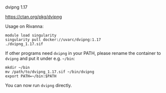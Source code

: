 dvipng 1.17

https://ctan.org/pkg/dvipng

Usage on Rivanna:
```
module load singularity
singularity pull docker://uvarc/dvipng:1.17
./dvipng_1.17.sif
```

If other programs need `dvipng` in your PATH, please rename the container to `dvipng` and put it under e.g. `~/bin`:
```
mkdir ~/bin
mv /path/to/dvipng_1.17.sif ~/bin/dvipng
export PATH=~/bin:$PATH
```
You can now run `dvipng` directly.
